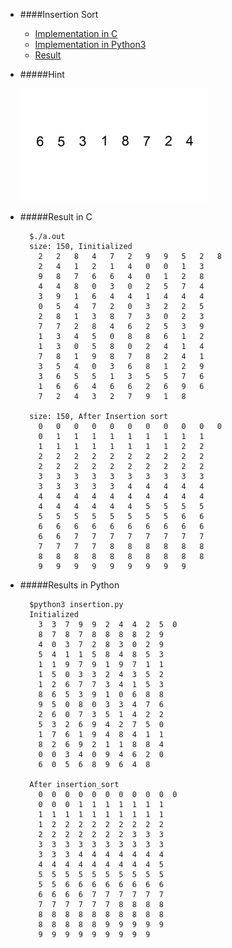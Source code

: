 * ####Insertion Sort
	* [Implementation in C](https://github.com/zpoint/Algorithms/tree/master/Sort/insertion%20sort/insertion.c)
	* [Implementation in Python3](https://github.com/zpoint/Algorithms/tree/master/Sort/insertion%20sort/insertion.py)
	* [Result](#result-in-c)


* #####Hint

	![image](https://github.com/zpoint/Algorithms/blob/master/screenshots/is.gif)


* #####Result in C

		$./a.out
		size: 150, Iinitialized
		  2   2   8   4   7   2   9   9   5   2   8 
		  2   4   1   2   1   4   0   0   1   3 
		  9   8   7   6   6   4   0   1   2   8 
		  4   4   8   0   3   0   2   5   7   4 
		  3   9   1   6   4   4   1   4   4   4 
		  0   5   4   7   2   0   3   2   2   5 
		  2   8   1   3   8   7   3   0   2   3 
		  7   7   2   8   4   6   2   5   3   9 
		  1   3   4   5   0   8   8   6   1   2 
		  1   3   0   5   8   0   2   4   1   4 
		  7   8   1   9   8   7   8   2   4   1 
		  3   5   4   0   3   6   8   1   2   9 
		  3   6   5   5   1   3   5   5   7   6 
		  1   6   6   4   6   6   2   6   9   6 
		  7   2   4   3   2   7   9   1   8 

		size: 150, After Insertion sort
		  0   0   0   0   0   0   0   0   0   0   0 
		  0   1   1   1   1   1   1   1   1   1 
		  1   1   1   1   1   1   1   1   2   2 
		  2   2   2   2   2   2   2   2   2   2 
		  2   2   2   2   2   2   2   2   2   2 
		  3   3   3   3   3   3   3   3   3   3 
		  3   3   3   3   3   4   4   4   4   4 
		  4   4   4   4   4   4   4   4   4   4 
		  4   4   4   4   4   4   5   5   5   5 
		  5   5   5   5   5   5   5   5   6   6 
		  6   6   6   6   6   6   6   6   6   6 
		  6   6   7   7   7   7   7   7   7   7 
		  7   7   7   7   8   8   8   8   8   8 
		  8   8   8   8   8   8   8   8   8   8 
		  9   9   9   9   9   9   9   9   9 
        
* #####Results in Python

		$python3 insertion.py
		Initialized
		  3  3  7  9  9  2  4  4  2  5  0
		  8  7  8  7  8  8  8  8  2  9
		  4  0  3  7  2  8  3  0  2  9
		  5  4  1  1  5  8  4  8  5  3
		  1  1  9  7  9  1  9  7  1  1
		  1  5  0  3  3  2  4  3  5  2
		  1  2  6  7  7  3  4  1  5  3
		  8  6  5  3  9  1  0  6  8  8
		  9  5  0  8  0  3  3  4  7  6
		  2  6  0  7  3  5  1  4  2  2
		  5  3  2  6  9  4  2  7  5  0
		  1  7  6  1  9  4  8  4  1  1
		  8  2  6  9  2  1  1  8  8  4
		  0  0  3  4  0  9  4  6  2  0
		  6  0  5  6  8  9  6  4  8

		After insertion_sort
		  0  0  0  0  0  0  0  0  0  0  0
		  0  0  0  1  1  1  1  1  1  1
		  1  1  1  1  1  1  1  1  1  1
		  1  2  2  2  2  2  2  2  2  2
		  2  2  2  2  2  2  2  3  3  3
		  3  3  3  3  3  3  3  3  3  3
		  3  3  3  4  4  4  4  4  4  4
		  4  4  4  4  4  4  4  4  4  5
		  5  5  5  5  5  5  5  5  5  5
		  5  5  6  6  6  6  6  6  6  6
		  6  6  6  6  7  7  7  7  7  7
		  7  7  7  7  7  7  8  8  8  8
		  8  8  8  8  8  8  8  8  8  8
		  8  8  8  8  8  9  9  9  9  9
		  9  9  9  9  9  9  9  9  9
